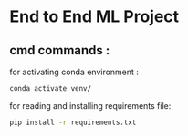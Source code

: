 # End to End ML Project

## cmd commands :

for activating conda environment :
``` bash
conda activate venv/
```

for reading and installing requirements file:
```bash
pip install -r requirements.txt
```
